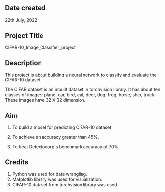 ## Date created
22th July, 2022

## Project Title
CIFAR-10_Image_Classifier_project

## Description
This project is about building a neural network to classify and evaluate the CIFAR-10 dataset.

The CIFAR dataset is an inbuilt dataset in torchvision library.
It has about ten classes of images: plane, car, bird, cat, deer, dog, frog, horse, ship, truck. These images have 32 X 32 dimension.

## Aim
1. To build a model for predicting CIFAR-10 dataset

2. To achieve an accuracy greater than 45%.
3. To beat Detectocorp's benchmark accuracy of 70%

## Credits
1. Python was used for data wrangling.
2. Matplotlib library was used for visualization.
3. CIFAR-10 dataset from torchvision library was used